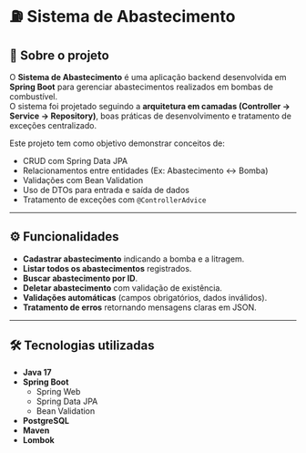# ⛽ Sistema de Abastecimento  

## 📌 Sobre o projeto  
O **Sistema de Abastecimento** é uma aplicação backend desenvolvida em **Spring Boot** para gerenciar abastecimentos realizados em bombas de combustível.  
O sistema foi projetado seguindo a **arquitetura em camadas (Controller → Service → Repository)**, boas práticas de desenvolvimento e tratamento de exceções centralizado.  

Este projeto tem como objetivo demonstrar conceitos de:  
- CRUD com Spring Data JPA  
- Relacionamentos entre entidades (Ex: Abastecimento ↔ Bomba)  
- Validações com Bean Validation  
- Uso de DTOs para entrada e saída de dados  
- Tratamento de exceções com `@ControllerAdvice`  

---

## ⚙️ Funcionalidades  
- **Cadastrar abastecimento** indicando a bomba e a litragem.  
- **Listar todos os abastecimentos** registrados.  
- **Buscar abastecimento por ID**.  
- **Deletar abastecimento** com validação de existência.  
- **Validações automáticas** (campos obrigatórios, dados inválidos).  
- **Tratamento de erros** retornando mensagens claras em JSON.  

---

## 🛠️ Tecnologias utilizadas  
- **Java 17**  
- **Spring Boot**  
  - Spring Web  
  - Spring Data JPA  
  - Bean Validation  
- **PostgreSQL**  
- **Maven**  
- **Lombok**  

